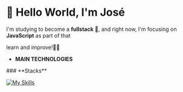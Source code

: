 # 👋 Hello World, I'm José 


I'm studying to become a **fullstack** 🚀, and right now, I'm focusing on **JavaScript** as part of that 

learn and improve!🔧✨ 

 - **MAIN TECHNOLOGIES**
<div style="display: inline_block">
### **Stacks**
 
[![My Skills](https://skillicons.dev/icons?i=js,nodejs,firebase,html,css,bootstrap,git)](https://skillicons.dev)
</div>
  
 
